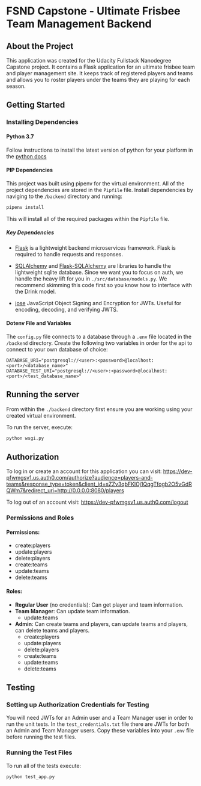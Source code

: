 # FSND Capstone - Ultimate Frisbee Team Management Backend

## About the Project

This application was created for the Udacity Fullstack Nanodegree Capstone project. It contains a Flask application for an ultimate frisbee team and player management site. It keeps track of registered players and teams and allows you to roster players under the teams they are playing for each season.

## Getting Started

### Installing Dependencies

#### Python 3.7

Follow instructions to install the latest version of python for your platform in the [python docs](https://docs.python.org/3/using/unix.html#getting-and-installing-the-latest-version-of-python)

#### PIP Dependencies

This project was built using pipenv for the virtual environment. All of the project dependencies are stored in the `Pipfile` file. Install dependencies by naviging to the `/backend` directory and running:

```bash
pipenv install
```

This will install all of the required packages within the `Pipfile` file.

##### Key Dependencies

- [Flask](http://flask.pocoo.org/) is a lightweight backend microservices framework. Flask is required to handle requests and responses.

- [SQLAlchemy](https://www.sqlalchemy.org/) and [Flask-SQLAlchemy](https://flask-sqlalchemy.palletsprojects.com/en/2.x/) are libraries to handle the lightweight sqlite database. Since we want you to focus on auth, we handle the heavy lift for you in `./src/database/models.py`. We recommend skimming this code first so you know how to interface with the Drink model.

- [jose](https://python-jose.readthedocs.io/en/latest/) JavaScript Object Signing and Encryption for JWTs. Useful for encoding, decoding, and verifying JWTS.

#### Dotenv File and Variables

The `config.py` file connects to a database through a `.env` file located in the `/backend` directory. Create the following two variables in order for the api to connect to your own database of choice:

```
DATABASE_URI="postgresql://<user>:<password>@localhost:<port>/<database_name>"
DATABASE_TEST_URI="postgresql://<user>:<password>@localhost:<port>/<test_database_name>"
```

## Running the server

From within the `./backend` directory first ensure you are working using your created virtual environment.

To run the server, execute:

```bash
python wsgi.py
```

## Authorization

To log in or create an account for this application you can visit:
https://dev-pfwmgsv1.us.auth0.com/authorize?audience=players-and-teams&response_type=token&client_id=sZZv3qbFKlOj1QqgTfogb2O5vGdRQWm7&redirect_uri=http://0.0.0.0:8080/players

To log out of an account visit:
https://dev-pfwmgsv1.us.auth0.com/logout

### Permissions and Roles

#### Permissions:

- create:players
- update:players
- delete:players
- create:teams
- update:teams
- delete:teams

#### Roles:

- **Regular User** (no credentials): Can get player and team information.
- **Team Manager**: Can update team information.
  - update:teams
- **Admin**: Can create teams and players, can update teams and players, can delete teams and players.
  - create:players
  - update:players
  - delete:players
  - create:teams
  - update:teams
  - delete:teams

## Testing

### Setting up Authorization Credentials for Testing

You will need JWTs for an Admin user and a Team Manager user in order to run the unit tests. In the `test_credentials.txt` file there are JWTs for both an Admin and Team Manager users. Copy these variables into your `.env` file before running the test files.

### Running the Test Files

To run all of the tests execute:

```bash
python test_app.py
```
